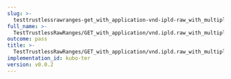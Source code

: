 ```yaml
---
slug: >-
  testtrustlessrawranges-get_with_application-vnd-ipld-raw_with_multiple_range_request_includes_correct_bytes
full_name: >-
  TestTrustlessRawRanges/GET_with_application/vnd.ipld.raw_with_multiple_range_request_includes_correct_bytes
outcome: pass
title: >-
  TestTrustlessRawRanges/GET_with_application/vnd.ipld.raw_with_multiple_range_request_includes_correct_bytes
implementation_id: kubo-ter
version: v0.0.2
---
```


